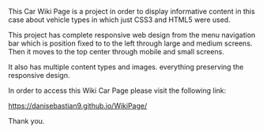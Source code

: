 This Car Wiki Page is a project in order to display informative content in this case about vehicle types in which just CSS3 and HTML5 were used. 

This project has complete responsive web design from the menu navigation bar which is position fixed to to the left through large and medium screens. 
  Then it moves to the top center through mobile and small screens. 
  
 It also has multiple content types and images. everything preserving the responsive design. 
  
 In order to access this Wiki Car Page please visit the following link:
 
  https://danisebastian9.github.io/WikiPage/
  
 Thank you. 
